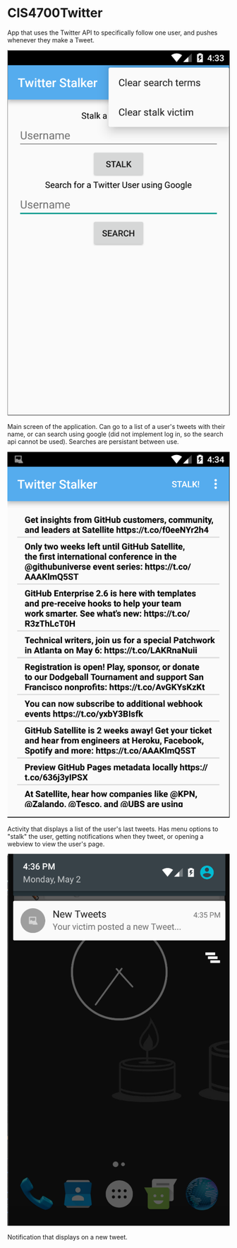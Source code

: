 # CIS4700Twitter
App that uses the Twitter API to specifically follow one user, and pushes whenever they make a Tweet.

![Main Screen](/DemoScreenshots/twit1.png?raw=true "Main Screen")

Main screen of the application. Can go to a list of a user's tweets with their name, or can search using google (did not implement log in, so the search api cannot be used). Searches are persistant between use. 


![User Page](/DemoScreenshots/twit2.png?raw=true "User Page")

Activity that displays a list of the user's last tweets. Has menu options to "stalk" the user, getting notifications when they tweet, or opening a webview to view the user's page.


![Notification](/DemoScreenshots/twit3.png?raw=true "Notification")

Notification that displays on a new tweet.
